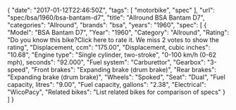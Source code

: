 {
    "date": "2017-01-12T22:46:50Z",
    "tags": [
        "motorbike",
        "spec"
    ],
    "url": "spec\/bsa\/1960\/bsa-bantam-d7",
    "title": "Allround BSA Bantam D7",
    "categories": "Allround",
    "brands": "bsa",
    "years": "1960",
    "spec": [
        {
            "Model": "BSA Bantam D7",
            "Year": "1960",
            "Category": "Allround",
            "Rating": "Do you know this bike?Click here to rate it. We miss 2 votes to show the rating",
            "Displacement, ccm": "175.00",
            "Displacement, cubic inches": "10.68",
            "Engine type": "Single cylinder, two-stroke",
            "0-100 km\/h (0-62 mph), seconds": "92.000",
            "Fuel system": "Carburettor",
            "Gearbox": "3-speed",
            "Front brakes": "Expanding brake (drum brake)",
            "Rear brakes": "Expanding brake (drum brake)",
            "Wheels": "Spoked",
            "Seat": "Dual",
            "Fuel capacity, litres": "9.00",
            "Fuel capacity, gallons": "2.38",
            "Electrical": "WicoPacy",
            "Related bikes": "List related bikes for comparison of specs"
        }
    ]
}